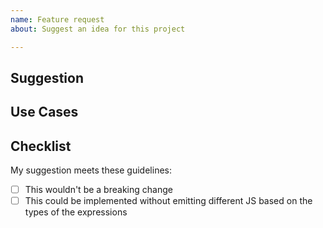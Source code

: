 ```yaml
---
name: Feature request
about: Suggest an idea for this project

---
```


## Suggestion

<!-- A summary of what you'd like to see added or changed -->

## Use Cases

<!--
What do you want to use this for?
What shortcomings exist with current approaches?
-->


## Checklist

My suggestion meets these guidelines:

* [ ] This wouldn't be a breaking change
* [ ] This could be implemented without emitting different JS based on the types of the expressions
